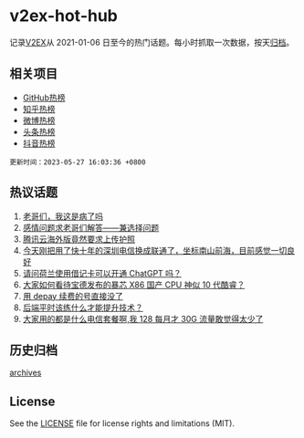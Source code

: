 # v2ex-hot-hub

 记录[V2EX](https://www.v2ex.com/)从 2021-01-06 日至今的热门话题。每小时抓取一次数据，按天[归档](archives)。
 
 ## 相关项目

- [GitHub热榜](https://github.com/it985/github-hot-hub)
- [知乎热榜](https://github.com/it985/zhihu-hot-hub)
- [微博热榜](https://github.com/it985/weibo-hot-hub)
- [头条热榜](https://github.com/it985/toutiao-hot-hub)
- [抖音热榜](https://github.com/it985/douyin-hot-hub)


 `更新时间：2023-05-27 16:03:36 +0800`

## 热议话题

1. [老哥们，我这是病了吗](https://www.v2ex.com/t/943291)
1. [感情问题求老哥们解答——兼选择问题](https://www.v2ex.com/t/943323)
1. [腾讯云海外版竟然要求上传护照](https://www.v2ex.com/t/943347)
1. [今天刚把用了快十年的深圳电信换成联通了，坐标南山前海，目前感觉一切良好](https://www.v2ex.com/t/943277)
1. [请问荷兰使用借记卡可以开通 ChatGPT 吗？](https://www.v2ex.com/t/943243)
1. [大家如何看待宝德发布的暴芯 X86 国产 CPU 神似 10 代酷睿？](https://www.v2ex.com/t/943346)
1. [用 depay 续费的号直接没了](https://www.v2ex.com/t/943370)
1. [后端平时该练什么才能提升技术？](https://www.v2ex.com/t/943252)
1. [大家用的都是什么电信套餐啊,我 128 每月才 30G 流量敢觉得太少了](https://www.v2ex.com/t/943254)

## 历史归档

[archives](archives)

## License

See the [LICENSE](LICENSE) file for license rights and limitations (MIT).
